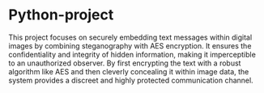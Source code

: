 # Python-project
This project focuses on securely embedding text messages within digital images by combining steganography with AES encryption. It ensures the confidentiality and integrity of hidden information, making it imperceptible to an unauthorized observer. By first encrypting the text with a robust algorithm like AES and then cleverly concealing it within image data, the system provides a discreet and highly protected communication channel.

